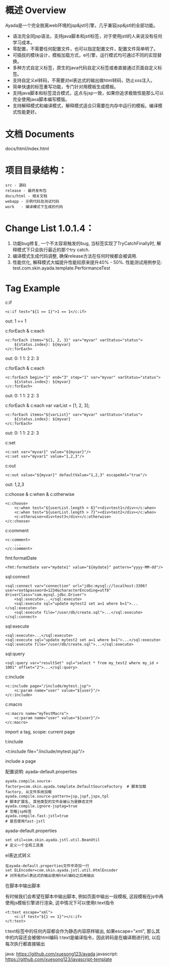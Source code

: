 概述 Overview
==================

Ayada是一个完全脱离web环境的jsp&jstl引擎，几乎兼容jsp&jstl的全部功能。


* 语法完全同jsp语法，支持java脚本和jstl标签，对于使用jstl的人来说没有任何学习成本。
* 零配置，不需要任何配置文件，也可以指定配置文件，配置文件简单明了。
* 可插拔的模块设计，模板加载方式，el引擎，运行模式均可通过不同的实现替换。
* 多种方式自定义标签，原生的java代码自定义标签或者直接通过页面自定义标签。
* 支持自定义el转码，不需要对el表达式的输出做html转码，防止xss注入。
* 简单快速的标签重写功能，专门针对用模板生成模板。
* 支持java脚本和标签混合模式，这点与jsp一致，如果你追求极致性能那么可以完全使用java脚本编写模版。
* 支持解释模式和编译模式，解释模式适合只需要在内存中运行的模板。编译模式性能更好。

文档 Documents
=================

docs/html/index.html

项目目录结构：
=================

    src - 源码
    release - 最终发布包
    docs/html - 相关文档
    webapp - 示例代码及测试代码
    work   - 编译模式下生成的代码

Change List 1.0.1.4：
=================
1. 功能bug修复, 一个不太容易触发的bug, 当标签实现了TryCatchFinally时, 解释模式下只会执行最近的那个try catch.
2. 编译模式生成代码调整, 确保release方法在任何时候都会被调用.
3. 性能优化, 解释模式大幅提升性能较原来提升40% - 50%. 性能测试用例参见: test.com.skin.ayada.template.PerformanceTest


Tag Example
===================

c:if

    <c:if test="${1 == 1}">1 == 1</c:if>

out:
    1 == 1

c:forEach & c:each

    <c:forEach items="${1, 2, 3}" var="myvar" varStatus="status">
        ${status.index}: ${myvar}
    </c:forEach>

out:
    0: 1
    1: 2
    2: 3

c:forEach & c:each

    <c:forEach begin="1" end="3" step="1" var="myvar" varStatus="status">
        ${status.index}: ${myvar}
    </c:forEach>

out:
    0: 1
    1: 2
    2: 3

c:forEach & c:each
    var varList = [1, 2, 3];

    <c:forEach items="${varList}" var="myvar" varStatus="status">
        ${status.index}: ${myvar}
    </c:forEach>

out:
    0: 1
    1: 2
    2: 3

c:set

    <c:set var="myvar1" value="${myvar}"/>
    <c:set var="myvar1" value="1,2,3"/>

c:out

    <c:out value="${myvar}" defaultValue="1,2,3" escapeXml="true"/>

out:
    1,2,3

c:choose & c:when & c:otherwise

    <c:choose>
        <c:when test="${userList.length > 6}"><div>test1</div></c:when>
        <c:when test="${userList.length > 7}"><div>test2</div></c:when>
        <c:otherwise><div>test3</div></c:otherwise>
    </c:choose>

c:comment

    <c:comment>
        ...
    </c:comment>

fmt:formatDate

    <fmt:formatDate var="mydate1" value="${mydate}" pattern="yyyy-MM-dd"/>

sql:connect

    <sql:connect var="connection" url="jdbc:mysql://localhost:3306?user=root&password=1234&characterEncoding=utf8" driverClass="com.mysql.jdbc.Driver">
        <sql:execute>...</sql:execute>
        <sql:execute sql="update mytest2 set a=1 where b=1">...</sql:execute>
        <sql:execute file="/user/db/create.sql">...</sql:execute>
    </sql:connect>

sql:execute

    <sql:execute>...</sql:execute>
    <sql:execute sql="update mytest2 set a=1 where b=1">...</sql:execute>
    <sql:execute file="/user/db/create.sql">...</sql:execute>

sql:query

    <sql:query var="resultSet" sql="select * from my_test2 where my_id > 1001" offset="2">...</sql:query>

c:include

    <c:include page="/include/mytest.jsp">
        <c:param name="user" value="${user}"/>
    </c:include>

c:macro

    <c:macro name="myTestMacro">
        <c:param name="user" value="${user}"/>
    </c:macro>

import a tag, scope: current page

t:include

<t:include file="/include/mytest.jsp"/>

include a page

配置说明:
ayada-default.properties

    ayada.compile.source-factory=com.skin.ayada.template.DefaultSourceFactory  # 脚本加载factory, 从文件系统加载
    ayada.compile.source-pattern=jsp,jspf,jspx,tpl                             # 脚本扩展名, 其他类型的文件会被认为是静态文件
    ayada.compile.ignore-jsptag=true                                           # 忽略jsp标签
    ayada.compile.fast-jstl=true                                               # 是否使用fast-jstl

ayada-default.properties

    set util=com.skin.ayada.jstl.util.BeanUtil                                 # 定义一个全局工具类

el表达式转义

    在ayada-default.properties文件中添加一行
    set ELEncoder=com.skin.ayada.jstl.util.HtmlEncoder                         # 对所有的el表达式的输出使用html编码之后再输出

在脚本中输出脚本

有时候我们会希望在脚本中输出脚本, 例如页面中输出一段模板, 这段模板在js中再使用js模板引擎进行渲染, 这中情况下可以使用t:text指令

    <t:text escape="xml">
        <c:if test="${1 == 1}"></c:if>
    </t:text>

t:text标签中的任何内容都会作为静态内容原样输出, 如果escape="xml", 那么其中的内容还会被做html编码
t:text是编译指令，因此转码是在编译期进行的, 以后每次执行都直接输出



java: https://github.com/xuesong123/ayada
javascript: https://github.com/xuesong123/javascript-template